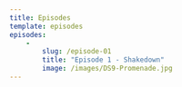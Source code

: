 ```yaml
---
title: Episodes
template: episodes
episodes:
    - 
        slug: /episode-01
        title: "Episode 1 - Shakedown"
        image: /images/DS9-Promenade.jpg
---
```

